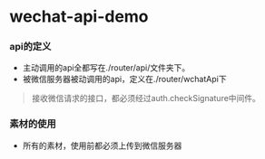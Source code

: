 # wechat-api-demo

### api的定义

* 主动调用的api全都写在./router/api/文件夹下。
* 被微信服务器被动调用的api，定义在./router/wchatApi下

>接收微信请求的接口，都必须经过auth.checkSignature中间件。

### 素材的使用

* 所有的素材，使用前都必须上传到微信服务器